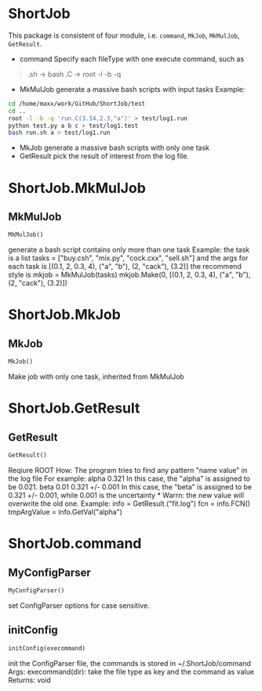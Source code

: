 
# ShortJob

This package is consistent of four module, i.e. `command`, `MkJob`, `MkMulJob`,
`GetResult`.
* command Specify each fileType with one execute command, such as
> .sh -> bash
> .C -> root -l -b -q
* MkMulJob generate a massive bash scripts with input tasks
Example:
```bash
cd /home/maxx/work/GitHub/ShortJob/test
cd ..
root -l -b -q 'run.C(3.14,2.3,"a")' > test/log1.run
python test.py a b c > test/log1.test
bash run.sh a > test/log1.run
```
* MkJob generate a massive bash scripts with only one task
* GetResult pick the result of interest from the log file.



# ShortJob.MkMulJob


## MkMulJob
```python
MkMulJob()
```
generate a bash script contains only more than one task
Example: the task is a list
tasks = ["buy.csh", "mix.py", "cock.cxx", "sell.sh"]
and the args for each task is
[(0.1, 2, 0.3, 4), ("a", "b"), (2, "cack"), (3.2)]
the recommend style is
mkjob = MkMulJob(tasks)
mkjob.Make(0, [(0.1, 2, 0.3, 4), ("a", "b"), (2, "cack"), (3.2)])


# ShortJob.MkJob


## MkJob
```python
MkJob()
```
Make job with only one task, inherited from MkMulJob


# ShortJob.GetResult


## GetResult
```python
GetResult()
```

Reqiure ROOT
How:
    The program tries to find any pattern "name value" in the log file
    For example:
        alpha 0.321
    In this case, the "alpha" is assigned to be 0.021.
        beta 0.01 0.321 +/- 0.001
    In this case, the "beta" is assigned to be 0.321 +/- 0.001, while
    0.001 is the uncertainty
    * Warrn: the new value will overwrite the old one.
Example:
    info = GetResult.("fit.log")
    fcn = info.FCN()
    tmpArgValue = info.GetVal("alpha")


# ShortJob.command


## MyConfigParser
```python
MyConfigParser()
```
set ConfigParser options for case sensitive.

## initConfig
```python
initConfig(execommand)
```
init the ConfigParser file, the commands is stored in ~/.ShortJob/command
Args:
   execommand(dir): take the file type as key and the command as value
Returns:
    void


